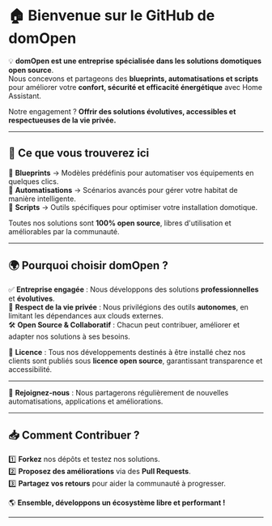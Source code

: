 # 🏠 Bienvenue sur le GitHub de **domOpen**  

💡 **domOpen est une entreprise spécialisée dans les solutions domotiques open source**.  
Nous concevons et partageons des **blueprints, automatisations et scripts** pour améliorer votre **confort, sécurité et efficacité énergétique** avec Home Assistant.  

Notre engagement ? **Offrir des solutions évolutives, accessibles et respectueuses de la vie privée.**  

---

## 🚀 **Ce que vous trouverez ici**  

🔹 **Blueprints** → Modèles prédéfinis pour automatiser vos équipements en quelques clics.  
🔸 **Automatisations** → Scénarios avancés pour gérer votre habitat de manière intelligente.  
🔹 **Scripts** → Outils spécifiques pour optimiser votre installation domotique.  

Toutes nos solutions sont **100% open source**, libres d'utilisation et améliorables par la communauté.  

---

## 🌍 **Pourquoi choisir domOpen ?**  

✅ **Entreprise engagée** : Nous développons des solutions **professionnelles** et **évolutives**.  
🔐 **Respect de la vie privée** : Nous privilégions des outils **autonomes**, en limitant les dépendances aux clouds externes.  
🛠️ **Open Source & Collaboratif** : Chacun peut contribuer, améliorer et adapter nos solutions à ses besoins.  

📜 **Licence** : Tous nos développements destinés à être installé chez nos clients sont publiés sous **licence open source**, garantissant transparence et accessibilité.  

---


📢 **Rejoignez-nous** : Nous partagerons régulièrement de nouvelles automatisations, applications et améliorations.  

---

## 📥 **Comment Contribuer ?**  

1️⃣ **Forkez** nos dépôts et testez nos solutions.  
2️⃣ **Proposez des améliorations** via des **Pull Requests**.  
3️⃣ **Partagez vos retours** pour aider la communauté à progresser.  

🌎 **Ensemble, développons un écosystème libre et performant !**  

---

